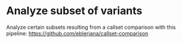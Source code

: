 # Analyze subset of variants

Analyze certain subsets resulting from a callset comparison with this pipeline: https://github.com/eblerjana/callset-comparison
